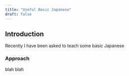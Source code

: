 ```yaml
---
title: "Useful Basic Japanese"
draft: false
---
```

## Introduction
Recently I have been asked to teach some basic Japanese 

### Approach
blah blah
